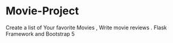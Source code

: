 # Movie-Project
Create a list of Your favorite Movies , Write movie reviews . Flask Framework and Bootstrap 5 

